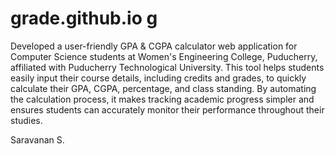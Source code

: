 # grade.github.io g
Developed a user-friendly GPA & CGPA calculator web application for Computer Science students at Women's Engineering College, Puducherry, affiliated with Puducherry Technological University. This tool helps students easily input their course details, including credits and grades, to quickly calculate their GPA, CGPA, percentage, and class standing. By automating the calculation process, it makes tracking academic progress simpler and ensures students can accurately monitor their performance throughout their studies.

 Saravanan S.
